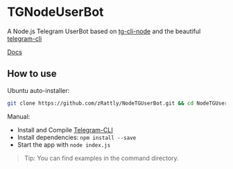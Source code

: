# TGNodeUserBot
A Node.js Telegram UserBot based on [tg-cli-node](https://github.com/vysheng/tg) and the beautiful [telegram-cli](https://github.com/vysheng/tg)

[Docs](https://github.com/Rattly/NodeTGUserBot/wiki/Documentation)
## How to use
Ubuntu auto-installer:
```bash
git clone https://github.com/zRattly/NodeTGUserBot.git && cd NodeTGUserBot && sh install.sh
```
Manual:

* Install and Compile [Telegram-CLI](https://github.com/vysheng/tg)
* Install dependencies: ```npm install --save``` 
* Start the  app with ```node index.js```

>Tip: You can find examples in the command directory.
